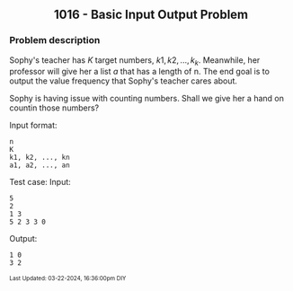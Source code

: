 <h2 align="center">1016 - Basic Input Output Problem</h2>

### Problem description

Sophy's teacher has $K$ target numbers, $k1, k2, ..., k_k$. Meanwhile, her professor will give her a list $a$ that has a length of n. The end goal is to output the value frequency that Sophy's teacher cares about. 

Sophy is having issue with counting numbers. Shall we give her a hand on countin those numbers? 

Input format:
```
n
K
k1, k2, ..., kn
a1, a2, ..., an
```
Test case:
Input: 
```
5
2
1 3
5 2 3 3 0
```
Output:
```
1 0
3 2
```

<font size = 1>Last Updated: 03-22-2024, 16:36:00pm DIY</font>
